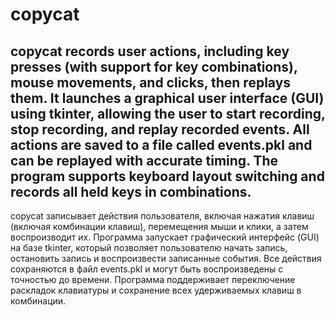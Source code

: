 # copycat
copycat records user actions, including key presses (with support for key combinations), mouse movements, and clicks, then replays them. It launches a graphical user interface (GUI) using tkinter, allowing the user to start recording, stop recording, and replay recorded events. All actions are saved to a file called events.pkl and can be replayed with accurate timing. The program supports keyboard layout switching and records all held keys in combinations.
----
copycat записывает действия пользователя, включая нажатия клавиш (включая комбинации клавиш), перемещения мыши и клики, а затем воспроизводит их. Программа запускает графический интерфейс (GUI) на базе tkinter, который позволяет пользователю начать запись, остановить запись и воспроизвести записанные события. Все действия сохраняются в файл events.pkl и могут быть воспроизведены с точностью до времени. Программа поддерживает переключение раскладок клавиатуры и сохранение всех удерживаемых клавиш в комбинации. 
